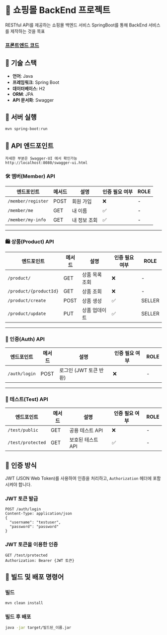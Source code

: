 # 📌 쇼핑몰 BackEnd 프로젝트

RESTful API를 제공하는 쇼핑몰 백엔드 서비스
SpringBoot를 통해 BackEnd 서비스를 제작하는 것을 목표

### [프론트엔드 코드](https://github.com/asa9874/shoppingmall-frontend)

## 📌 기술 스택

- **언어**: Java
- **프레임워크**: Spring Boot
- **데이터베이스**: H2
- **ORM**: JPA
- **API 문서화**: Swagger

## 📍 서버 실행

```sh
mvn spring-boot:run
```

## 📍 API 엔드포인트
```
자세한 부분은 Swagger-UI 에서 확인가능 
http://localhost:8080/swagger-ui.html
```

### 🛠 맴버(Member) API
| 엔드포인트 | 메서드 | 설명 | 인증 필요 여부 | ROLE |
|------------|--------|------|------|------|
| `/member/register` | POST | 회원 가입 | ❌ | - |
| `/member/me` | GET | 내 이름| ✅ | - |
| `/member/my-info` | GET | 내 정보 조회 | ✅ | - |

---
### 🛍 상품(Product) API
| 엔드포인트 | 메서드 | 설명 | 인증 필요 여부 | ROLE |
|------------|--------|------|------|--------|
| `/product/` | GET | 상품 목록 조회 | ❌ | - |
| `/product/{productId}` | GET | 상품 조회 | ❌ | - |
| `/product/create` | POST | 상품 생성 | ✅ | SELLER |
| `/product/update` | PUT | 상품 업데이트 | ✅ | SELLER |

---
### 🔑 인증(Auth) API
| 엔드포인트 | 메서드 | 설명 | 인증 필요 여부 | ROLE |
|------------|--------|------|------|--------|
| `/auth/login` | POST | 로그인 (JWT 토큰 반환) | ❌ | - |

---
### 🧪 테스트(Test) API 
| 엔드포인트 | 메서드 | 설명 | 인증 필요 여부 | ROLE |
|------------|--------|------|------|--------|
| `/test/public` | GET | 공용 테스트 API | ❌ | - |
| `/test/protected` | GET | 보호된 테스트 API | ✅ | - |


## 📌 인증 방식

JWT (JSON Web Token)를 사용하여 인증을 처리하고,
`Authorization` 헤더에 포함시켜야 합니다.

### JWT 토큰 발급
```http
POST /auth/login
Content-Type: application/json
{
  "username": "testuser",
  "password": "password"
}
```

### JWT 토큰을 이용한 인증

```http
GET /test/protected
Authorization: Bearer {JWT 토큰}
```

## 📌 빌드 및 배포 명령어
### 빌드
```sh
mvn clean install
```
### 빌드 후 배포
```sh
java -jar target/빌드된_이름.jar
```